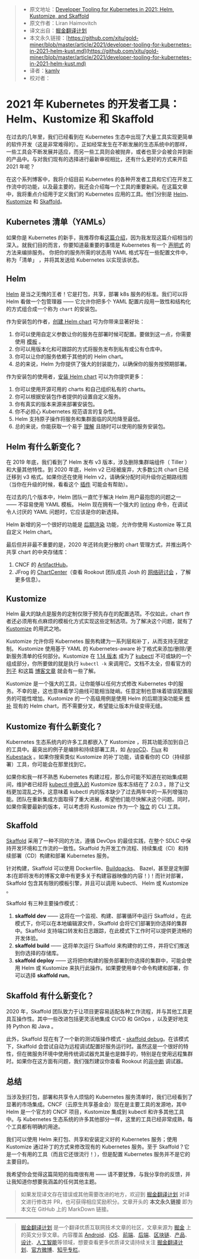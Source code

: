 > * 原文地址：[Developer Tooling for Kubernetes in 2021: Helm, Kustomize, and Skaffold](https://dzone.com/articles/developer-tooling-for-kubernetes-in-2021-helm-kust)
> * 原文作者：Liran Haimovitch
> * 译文出自：[掘金翻译计划](https://github.com/xitu/gold-miner)
> * 本文永久链接：[https://github.com/xitu/gold-miner/blob/master/article/2021/developer-tooling-for-kubernetes-in-2021-helm-kust.md](https://github.com/xitu/gold-miner/blob/master/article/2021/developer-tooling-for-kubernetes-in-2021-helm-kust.md)
> * 译者：[kamly](https://githuc.com/kamly)
> * 校对者：

# 2021 年 Kubernetes 的开发者工具：Helm、Kustomize 和 Skaffold

在过去的几年里，我们已经看到在 Kubernetes 生态中出现了大量工具实现更简单的软件开发（这是非常难得的）。正如经常发生在不断发展的生态系统中的那样，一些工具会不断发展并适应，而另一些工具则会被抛弃，或者也至少会被合并到新的产品中。与对我们现有的选择进行最新审视相比，还有什么更好的方式来开启 2021 年呢？

在这个系列博客中，我将介绍目前 Kubernetes 的各种开发者工具和它们在开发工作流中的功能，以及最主要的，我还会介绍每一个工具的重要新闻。在这篇文章中，我将重点介绍用于定义我们的 Kubernetes 应用的工具。他们分别是 [Helm](https://helm.sh/docs/helm/helm_lint/)、[Kustomize](https://kustomize.io/) 和 [Skaffold](https://skaffold.dev/)。

## Kubernetes 清单（YAMLs）

如果你是 Kubernetes 的新手，我推荐你看[这篇介绍](https://www.jeremyjordan.me/kubernetes/)，因为我发现这篇介绍相当的深入。就我们目的而言，你要知道最重要的事情是 Kubernetes 有一个 [声明式](https://www.leverege.com/iot-ebook/kubernetes-object-management-model) 的方法来编排服务。 你把你的服务所需的状态用 YAML 格式写在一些配置文件中，称为「清单」 ，并将其发送给 Kubernetes 以实现该状态。

## Helm

[Helm](https://helm.sh/) 是当之无愧的王者！它是打包，共享，部署 k8s 服务的标准。我们可以将 Helm 看做一个包管理器 —— 它允许你把多个 YAML 配置片段用一致性和结构化的方式组合成一个称为 `chart` 的安装包。 

作为安装包的作者，[创建 Helm chart](https://opensource.com/article/20/5/helm-charts) 可为你带来显著好处：

1. 你可以使用自定义参数让你的服务在部署时候可配置。要做到这一点，你需要使用 [模板](https://helm.sh/docs/chart_template_guide/) 。
2. 你可以用版本化和可跟踪的方式将服务发布到私有或公有仓库中。
3. 你可以让你的服务依赖于其他的的 Helm chart。
4. 总的来说，Helm 为你提供了强大的封装能力，以确保你的服务按预期部署。

作为安装包的使用者，[安装 Helm chart](https://helm.sh/docs/helm/helm_install/) 可以为你提供更多：

1. 你可以使用开源可用的 charts 和自己组织私有的 charts。
2. 你可以根据安装包作者提供的设置自定义服务。
3. 你有真实的版本来源来部署安装包。
4. 你不必担心 Kubernetes 规范语言的复杂性。
5. Helm 支持原子操作将服务和集群面临的风险降至最低。
6. 总的来说，你能获取一个易于 [理解](https://www.rookout.com/blog/using-helm-to-improve-software-understandability) 且随时可以使用的服务安装包。

## Helm 有什么新变化？

在 2019 年底，我们看到了 Helm 发布 v3 版本，涉及删除集群端组件（ Tiller ）和大量其他特性。到 2020 年底，Helm v2 已经被废弃，大多数公共 chart 已经迁移到 v3 格式。如果你还在使用 Helm v2，请确保分配时间升级你近期路线图（当你在升级的时候，看看这个 [插件](https://github.com/helm/helm-2to3) 可能会有帮助）。

在过去的几个版本中，Helm 团队一直忙于解决 Helm 用户最抱怨的问题之一 —— 不容易使用 YAML 模板。 Helm 现在拥有一个强大的 [linting](https://helm.sh/docs/helm/helm_lint/) 命令，在调试令人讨厌的 YAML 问题时，它应该是你的新选择。

Helm 新增的另一个很好的功能是 [后期渲染](https://helm.sh/docs/topics/advanced/) 功能，允许你使用 Kustomize 等工具自定义 Helm chart。

最后但并非最不重要的是，2020 年还转向更分散的 chart 管理方式，并推出两个共享 chart 的中央存储库：

1. CNCF 的 [ArtifactHub](https://artifacthub.io/)。
2. JFrog 的 [ChartCenter](https://chartcenter.io/)（查看 Rookout 团队成员 Josh 的 [网络研讨会](https://lp.rookout.com/webinar-modernized-developer-workflow) ，了解更多信息）。

## Kustomize

Helm 最大的缺点是服务的定制仅限于预先存在的配置选项。不仅如此，chart 作者还必须用有点麻烦的模板化方式实现这些定制选项。为了解决这个问题，就有了 [Kustomize](https://kustomize.io/) 的用武之地。

Kustomize 允许你将 Kubernetes 服务构建为一系列层和补丁，从而支持无限定制。 Kustomize 使用基于 YAML 的 Kubernetes-aware 补丁格式来添加/删除/更新服务清单的任何部分。Kustomize 在 [1.14 版本](https://kubernetes.io/blog/2019/03/25/kubernetes-1-14-release-announcement/) 成为了 [kubectl](https://dockerlabs.collabnix.com/kubernetes/beginners/what-is-kubect.html) 不可或缺的一个组成部分，你所要做的就是执行 `kubectl -k` 来调用它。文档不太全，但看官方的 [列子](https://github.com/kubernetes-sigs/kustomize/tree/master/examples) 和这篇 [博客文章](https://www.digitalocean.com/community/tutorials/how-to-manage-your-kubernetes-configurations-with-kustomize) 就会有一些了解。

Kustomize 是一个强大的工具，让你能够以任何方式修改 Kubernetes 中的服务。不幸的是，这也意味着学习曲线可能相当陡峭。任意定制也意味着错误配置服务的可能性增加。Kustomize 的一个高级用例是使用 Helm 的后期渲染功能来 [修补](https://github.com/thomastaylor312/advanced-helm-demos/tree/master/post-render) 现有的 Helm chart，而不需要分叉，希望能让版本升级变得无缝。

## Kustomize 有什么新变化？

Kubernetes 生态系统内的许多工具都嵌入了 Kustomize ，将其功能添加到自己的工具中。最突出的例子是编排和持续部署工具，如 [ArgoCD](https://argoproj.github.io/argo-cd/)、[Flux](https://fluxcd.io/) 和 [Kubestack](https://www.kubestack.com/) 。如果你搜索类似 Kustomize 的补丁功能，请查看你的 CD（持续部署）工具，你可能会在那里找到它。

如果你和我一样不熟悉 Kubernetes 构建过程，那么你可能不知道在初始集成期间，维护者已经将 [kubectl 中嵌入的](https://github.com/kubernetes/kubectl/issues/818) Kustomize 版本冻结在了 2.0.3 。除了让文档更加混乱之外，这意味着 kubectl 内的版本缺少了过去两年中的一系列增强功能。团队在重新集成方面取得了重大进展，希望他们能尽快解决这个问题。同时，如果你需要最新的版本，可以考虑将 Kustomize 作为一个 [独立](https://kubectl.docs.kubernetes.io/installation/kustomize/) 的 CLI 工具。

## Skaffold

[Skaffold](https://skaffold.dev/) 采用了一种不同的方法，遵循 DevOps 的最佳实践，在整个 SDLC 中保持开发环境和工作流的一致性。Skaffold 为开发工作流程、持续集成（CI）和持续部署（CD）构建和部署 Kubernetes 服务。

针对构建，Skaffold 可以使用 Dockerfile、[Buildpacks](https://buildpacks.io/)、 Bazel，甚至是定制脚本(在即将发布的博客文章中有更多关于构建容器映像的内容！)！而针对部署，Skaffold 包含其有限的模板引擎，并且可以调用 kubectl、 Helm 或 Kustomize 。

Skaffold 有三种主要操作模式：

1. **skaffold dev** —— 这将在一个监视、构建、部署循环中运行 Skaffold 。在此模式下，你可以在本地编辑源文件，Skaffold 会将它们部署到你选择的集群中。Skaffold 支持端口转发和日志跟踪，在此模式下工作时可以提供更流畅的开发体验。
2. **skaffold build** —— 这将单次运行 Skaffold 来构建你的工件，并将它们推送到你选择的存储库。
3. **skaffold deploy** —— 这将把你构建的服务部署到你选择的集群中，可能会使用 Helm 或 Kustomize 来执行此操作。如果要使用单个命令构建和部署，你可以选择 **skaffold run**。

## Skaffold 有什么新变化？

2020 年，Skaffold 团队致力于让项目更容易适配各种工作流程，并与其他工具更具互操作性。其中一些改进包括更灵活地集成 CI/CD 和 GitOps ，以及更好地支持 Python 和 Java 。

此外，Skaffold 现在有了一个新的测试版操作模式 - [skaffold debug](https://skaffold.dev/docs/workflows/debug/)。在该模式下，Skaffold 会尝试自动为远程调试配置好服务运行时。虽然这是一个很好的特性，但在微服务环境中使用传统调试器充其量也是棘手的，特别是在使用远程集群时。如果你在这方面有问题，我们强烈建议你查看 Rookout 的[非中断](https://www.rookout.com/blog/making-rookouts-breakpoints-even-more-non-breaking) 调试器。

## 总结

当涉及到打包，部署和共享令人烦恼的 Kubernetes 服务清单时，我们已经看到了显著的市场集成。CNCF（云原生共享基金会）现在是主要工具的发源地，其中 Helm 是一个官方的 CNCF 项目，Kustomize 集成到 kubectl 和许多其他工具中。与 Kubernetes 生态系统的许多其他部分一样，这里的工具已经非常成熟，每个工具都有明确的用途。

我们可以使用 Helm 来打包、共享和安装定义好的 Kubernetes 服务；使用 Kustomize 通过补丁的方式来修改现有的 Kubernetes 服务。至于 Skaffold？它是一个有用的工具（而且它还很流行！），但是配置 Kubernetes 服务并不是它的主要目的。

我希望你会觉得这篇简短的指南很有用 —— 请不要犹豫，与我分享你的反馈，并让我知道你想要我涵盖的任何其他主题。

> 如果发现译文存在错误或其他需要改进的地方，欢迎到 [掘金翻译计划](https://github.com/xitu/gold-miner) 对译文进行修改并 PR，也可获得相应奖励积分。文章开头的 **本文永久链接** 即为本文在 GitHub 上的 MarkDown 链接。

---

> [掘金翻译计划](https://github.com/xitu/gold-miner) 是一个翻译优质互联网技术文章的社区，文章来源为 [掘金](https://juejin.im) 上的英文分享文章。内容覆盖 [Android](https://github.com/xitu/gold-miner#android)、[iOS](https://github.com/xitu/gold-miner#ios)、[前端](https://github.com/xitu/gold-miner#前端)、[后端](https://github.com/xitu/gold-miner#后端)、[区块链](https://github.com/xitu/gold-miner#区块链)、[产品](https://github.com/xitu/gold-miner#产品)、[设计](https://github.com/xitu/gold-miner#设计)、[人工智能](https://github.com/xitu/gold-miner#人工智能)等领域，想要查看更多优质译文请持续关注 [掘金翻译计划](https://github.com/xitu/gold-miner)、[官方微博](http://weibo.com/juejinfanyi)、[知乎专栏](https://zhuanlan.zhihu.com/juejinfanyi)。
